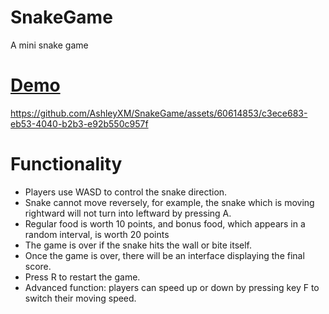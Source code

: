 # SnakeGame
A mini snake game 

# [Demo](https://youtu.be/sj-HXIDWKOg)

https://github.com/AshleyXM/SnakeGame/assets/60614853/c3ece683-eb53-4040-b2b3-e92b550c957f

# Functionality
- Players use WASD to control the snake direction.
- Snake cannot move reversely, for example, the snake which is moving rightward will not turn into leftward by pressing A.
- Regular food is worth 10 points, and bonus food, which appears in a random interval, is worth 20 points
- The game is over if the snake hits the wall or bite itself.
- Once the game is over, there will be an interface displaying the final score.
- Press R to restart the game.
- Advanced function: players can speed up or down by pressing key F to switch their moving speed.
